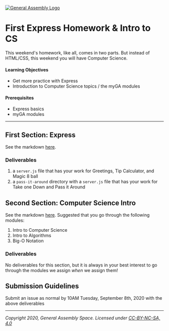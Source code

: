 [![General Assembly Logo](/ga_cog.png)](https://generalassemb.ly)

# First Express Homework & Intro to CS

This weekend's homework, like all, comes in two parts. But instead of HTML/CSS, this weekend you will have Computer Science. 

#### Learning Objectives

- Get more practice with Express 
- Introduction to Computer Science topics / the myGA modules 

#### Prerequisites

- Express basics 
- myGA modules 

--- 

## First Section: Express 

See the markdown [here](./first-express.md).

### Deliverables

1. a `server.js` file that has your work for Greetings, Tip Calculator, and Magic 8 ball 
1. a `pass-it-around` directory with a `server.js` file that has your work for Take one Down and Pass it Around 

## Second Section: Computer Science Intro 

See the markdown [here](./intro-to-cs.md). Suggested that you go through the following modules: 

1. Intro to Computer Science 
1. Intro to Algorithms 
1. Big-O Notation

### Deliverables 

No deliverables for this section, but it is always in your best interest to go through the modules we assign _when_ we assign them! 

## Submission Guidelines 

Submit an issue as normal by 10AM Tuesday, September 8th, 2020 with the above deliverables  

---

*Copyright 2020, General Assembly Space. Licensed under [CC-BY-NC-SA, 4.0](https://creativecommons.org/licenses/by-nc-sa/4.0/)*
